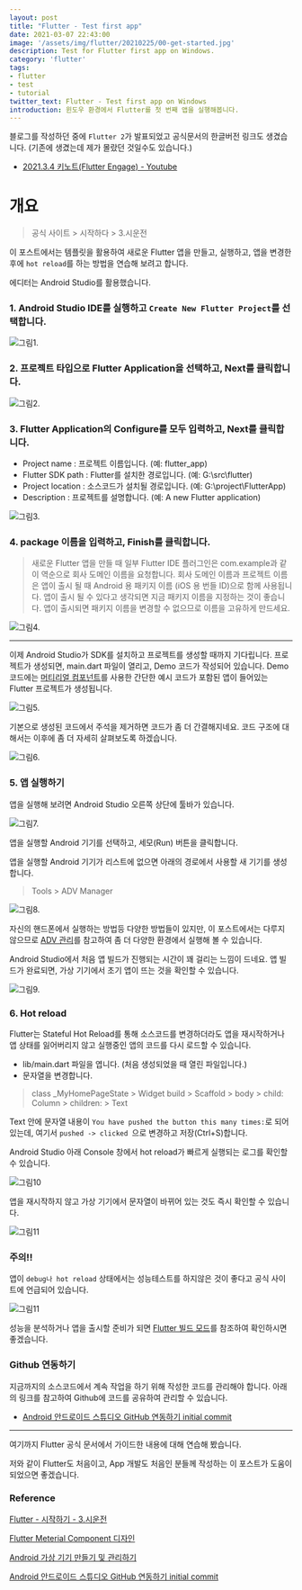 ```yaml
---
layout: post
title: "Flutter - Test first app"
date: 2021-03-07 22:43:00
image: '/assets/img/flutter/20210225/00-get-started.jpg'
description: Test for Flutter first app on Windows.
category: 'flutter'
tags:
- flutter
- test
- tutorial
twitter_text: Flutter - Test first app on Windows
introduction: 윈도우 환경에서 Flutter를 첫 번째 앱을 실행해봅니다.
---
```


블로그를 작성하던 중에 `Flutter 2`가 발표되었고 공식문서의 한글버전 링크도 생겼습니다. (기존에 생겼는데 제가 몰랐던 것일수도 있습니다.)

- [2021.3.4 키노트(Flutter Engage) - Youtube](https://youtu.be/zSbsIiluixw)

# 개요

> 공식 사이트 > 시작하다 > 3.시운전

이 포스트에서는 템플릿을 활용하여 새로운 Flutter 앱을 만들고, 실행하고, 앱을 변경한 후에 `hot reload`를 하는 방법을 연습해 보려고 합니다.

에디터는 Android Studio를 활용했습니다.

### 1. Android Studio IDE를 실행하고 `Create New Flutter Project`를 선택합니다.

![그림1.](/assets/img/flutter/20210307/01-Test-drive-welcome.png)

### 2. 프로젝트 타입으로 Flutter Application을 선택하고, Next를 클릭합니다.

![그림2.](/assets/img/flutter/20210307/02-Test-drive-New-Flutter_Project.png)

### 3. Flutter Application의 Configure를 모두 입력하고, Next를 클릭합니다.

- Project name : 프로젝트 이름입니다. (예: flutter_app)
- Flutter SDK path : Flutter를 설치한 경로입니다. (예: G:\src\flutter)
- Project location : 소스코드가 설치될 경로입니다. (예: G:\project\FlutterApp)
- Description : 프로젝트를 설명합니다. (예: A new Flutter application)

![그림3.](/assets/img/flutter/20210307/03-Test-drive-Configure-New-Flutter-Application.png)

### 4. package 이름을 입력하고, Finish를 클릭합니다.

> 새로운 Flutter 앱을 만들 때 일부 Flutter IDE 플러그인은 com.example과 같이 역순으로 회사 도메인 이름을 요청합니다. 회사 도메인 이름과 프로젝트 이름은 앱이 출시 될 때 Android 용 패키지 이름 (iOS 용 번들 ID)으로 함께 사용됩니다. 앱이 출시 될 수 있다고 생각되면 지금 패키지 이름을 지정하는 것이 좋습니다. 앱이 출시되면 패키지 이름을 변경할 수 없으므로 이름을 고유하게 만드세요.

![그림4.](/assets/img/flutter/20210307/04-Test-drive-Set-the-package-name.png)

---

이제 Android Studio가 SDK를 설치하고 프로젝트를 생성할 때까지 기다립니다.
프로젝트가 생성되면, main.dart 파일이 열리고, Demo 코드가 작성되어 있습니다.
Demo 코드에는 [머티리얼 컴포넌트](https://material.io/guidelines)를 사용한 간단한 예시 코드가 포함된 앱이 들어있는 Flutter 프로젝트가 생성됩니다.

![그림5.](/assets/img/flutter/20210307/05-Test-drive-main-dart.png)

기본으로 생성된 코드에서 주석을 제거하면 코드가 좀 더 간결해지네요.
코드 구조에 대해서는 이후에 좀 더 자세히 살펴보도록 하겠습니다.

![그림6.](/assets/img/flutter/20210307/06-Test-drive-main-dart-remove-comments.png)

### 5. 앱 실행하기

앱을 실행해 보려면 Android Studio 오른쪽 상단에 툴바가 있습니다.

![그림7.](/assets/img/flutter/20210307/07-Test-drive-android-studio-toolbar.png)

앱을 실행할 Android 기기를 선택하고, 세모(Run) 버튼을 클릭합니다.

앱을 실행할 Android 기기가 리스트에 없으면 아래의 경로에서 사용할 새 기기를 생성합니다.

> Tools > ADV Manager

![그림8.](/assets/img/flutter/20210307/08-Test-drive-adv-manager.png)

자신의 핸드폰에서 실행하는 방법등 다양한 방법들이 있지만, 이 포스트에서는 다루지 않으므로 [ADV 관리](https://developer.android.com/studio/run/managing-avds)를 참고하여 좀 더 다양한 환경에서 실행해 볼 수 있습니다.

Android Studio에서 처음 앱 빌드가 진행되는 시간이 꽤 걸리는 느낌이 드네요.
앱 빌드가 완료되면, 가상 기기에서 초기 앱이 뜨는 것을 확인할 수 있습니다.

![그림9.](/assets/img/flutter/20210307/09-Test-drive-firstapp-hot-reload.png)

### 6. Hot reload

Flutter는 Stateful Hot Reload를 통해 소스코드를 변경하더라도 앱을 재시작하거나 앱 상태를 잃어버리지 않고 실행중인 앱의 코드를 다시 로드할 수 있습니다.

- lib/main.dart 파일을 엽니다. (처음 생성되었을 때 열린 파일입니다.)
- 문자열을 변경합니다.

> class _MyHomePageState > Widget build > Scaffold > body > child: Column > children: <Widget> > Text

Text 안에 문자열 내용이 `You have pushed the button this many times:`로 되어 있는데, 여기서 `pushed -> clicked `으로 변경하고 저장(Ctrl+S)합니다.

Android Studio 아래 Console 창에서 hot reload가 빠르게 실행되는 로그를 확인할 수 있습니다.

![그림10](/assets/img/flutter/20210307/10-Test-drive-firstapp-hot-reload-console.png)

앱을 재시작하지 않고 가상 기기에서 문자열이 바뀌어 있는 것도 즉시 확인할 수 있습니다.

![그림11](/assets/img/flutter/20210307/11-Test-drive-firstapp-hot-reload-changed.png)

### 주의!!

앱이 `debug나 hot reload` 상태에서는 성능테스트를 하지않은 것이 좋다고 공식 사이트에 언급되어 있습니다.

![그림11](/assets/img/flutter/20210307/12-Test-drive-do-not-test-the-performance.png)

성능을 분석하거나 앱을 출시할 준비가 되면 [Flutter 빌드 모드](https://flutter-ko.dev/docs/testing/build-modes)를 참조하여 확인하시면 좋겠습니다.

### Github 연동하기

지금까지의 소스코드에서 계속 작업을 하기 위해 작성한 코드를 관리해야 합니다.
아래의 링크를 참고하여 Github에 코드를 공유하여 관리할 수 있습니다.

- [Android 안드로이드 스튜디오 GitHub 연동하기 initial commit](https://ppomelo.tistory.com/50)

---

여기까지 Flutter 공식 문서에서 가이드한 내용에 대해 연습해 봤습니다.

저와 같이 Flutter도 처음이고, App 개발도 처음인 분들께 작성하는 이 포스트가 도움이 되었으면 좋겠습니다.


### Reference

[Flutter - 시작하기 - 3.시운전](https://flutter-ko.dev/docs/get-started/test-drive?tab=androidstudio)

[Flutter Meterial Component 디자인](https://material.io/guidelines)

[Android 가상 기기 만들기 및 관리하기](https://developer.android.com/studio/run/managing-avds)

[Android 안드로이드 스튜디오 GitHub 연동하기 initial commit](https://ppomelo.tistory.com/50)